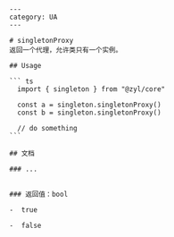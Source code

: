     ---
    category: UA
    ---

    # singletonProxy
    返回一个代理，允许类只有一个实例。

    ## Usage

    ``` ts
      import { singleton } from "@zyl/core"

      const a = singleton.singletonProxy()
      const b = singleton.singletonProxy()
      
      // do something
    ```

    ## 文档

    ### ...


    ### 返回值：bool

    -  true

    -  false

